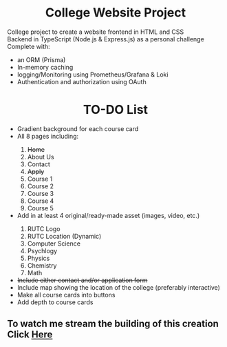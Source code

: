 <h1 align="center"> College Website Project</h1>
    <p>College project to create a website frontend in HTML and CSS<br>
       Backend in TypeScript (Node.js & Express.js) as a personal challenge
       Complete with:
       <ul>
        <li>an ORM (Prisma)</li>
        <li>In-memory caching</li>
        <li>logging/Monitoring using Prometheus/Grafana & Loki</li>
        <li>Authentication and authorization using OAuth</li>
       </ul>
    </p>
<h1 align="center">TO-DO List</h1>
<ul>
    <li>Gradient background for each course card</li>
    <li>All 8 pages including:</li>
        <ol type="1">
            <li><s>Home</s></li>
            <li>About Us</li>
            <li>Contact</li>
            <li><s>Apply</s></li>
            <li>Course 1</li>
            <li>Course 2</li>
            <li>Course 3</li>
            <li>Course 4</li>
            <li>Course 5</li>
        </ol>
    <li>Add in at least 4 original/ready-made asset (images, video, etc.)</li>
        <ol type="1">
            <li>RUTC Logo</li>
            <li>RUTC Location (Dynamic)</li>
            <li>Computer Science</li>
            <li>Psychlogy</li>
            <li>Physics</li>
            <li>Chemistry</li>
            <li>Math</li>
        </ol>
    <li><s>Include either contact and/or application form</s></li>
    <li>Include map showing the location of the college (preferably interactive)</li>
    <li>Make all course cards into buttons</li>
    <li>Add depth to course cards</li>
</ul>
<h2>To watch me stream the building of this creation Click
    <a href="https://twitch.tv/auraluvsuxo target="_blank" rel="noopener noreferrer"><u>Here</u></a>
</h2>
